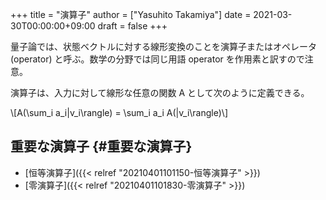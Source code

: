 +++
title = "演算子"
author = ["Yasuhito Takamiya"]
date = 2021-03-30T00:00:00+09:00
draft = false
+++

量子論では、状態ベクトルに対する線形変換のことを演算子またはオペレータ (operator) と呼ぶ。数学の分野では同じ用語 operator を作用素と訳すので注意。

演算子は、入力に対して線形な任意の関数 A として次のように定義できる。

\\[A(\sum\_i a\_i|v\_i\rangle) = \sum\_i a\_i A(|v\_i\rangle)\\]


## 重要な演算子 {#重要な演算子}

-   [恒等演算子]({{< relref "20210401101150-恒等演算子" >}})
-   [零演算子]({{< relref "20210401101830-零演算子" >}})
